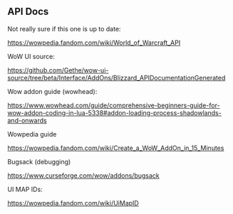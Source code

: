 ## API Docs


Not really sure if this one is up to date:

https://wowpedia.fandom.com/wiki/World_of_Warcraft_API

WoW UI source:

https://github.com/Gethe/wow-ui-source/tree/beta/Interface/AddOns/Blizzard_APIDocumentationGenerated


Wow addon guide (wowhead):

https://www.wowhead.com/guide/comprehensive-beginners-guide-for-wow-addon-coding-in-lua-5338#addon-loading-process-shadowlands-and-onwards


Wowpedia guide

https://wowpedia.fandom.com/wiki/Create_a_WoW_AddOn_in_15_Minutes


Bugsack (debugging)

https://www.curseforge.com/wow/addons/bugsack


UI MAP IDs:

https://wowpedia.fandom.com/wiki/UiMapID

